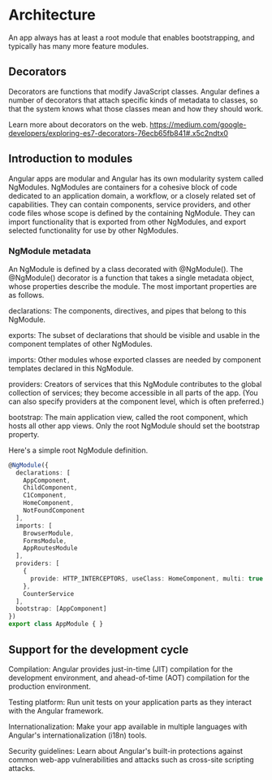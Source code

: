 # Architecture

An app always has at least a root module that enables bootstrapping, and typically has many more feature modules.

## Decorators

Decorators are functions that modify JavaScript classes. Angular defines a number of decorators that attach specific kinds of metadata to classes, so that the system knows what those classes mean and how they should work.

Learn more about decorators on the web.
https://medium.com/google-developers/exploring-es7-decorators-76ecb65fb841#.x5c2ndtx0



## Introduction to modules
Angular apps are modular and Angular has its own modularity system called NgModules. NgModules are containers for a cohesive block of code dedicated to an application domain, a workflow, or a closely related set of capabilities. They can contain components, service providers, and other code files whose scope is defined by the containing NgModule. They can import functionality that is exported from other NgModules, and export selected functionality for use by other NgModules.

### NgModule metadata
An NgModule is defined by a class decorated with @NgModule(). The @NgModule() decorator is a function that takes a single metadata object, whose properties describe the module. The most important properties are as follows.

declarations: The components, directives, and pipes that belong to this NgModule.

exports: The subset of declarations that should be visible and usable in the component templates of other NgModules.

imports: Other modules whose exported classes are needed by component templates declared in this NgModule.

providers: Creators of services that this NgModule contributes to the global collection of services; they become accessible in all parts of the app. (You can also specify providers at the component level, which is often preferred.)

bootstrap: The main application view, called the root component, which hosts all other app views. Only the root NgModule should set the bootstrap property.

Here's a simple root NgModule definition.

``` typescript
@NgModule({
  declarations: [
    AppComponent,
    ChildComponent,
    C1Component,
    HomeComponent,
    NotFoundComponent
  ],
  imports: [
    BrowserModule,
    FormsModule,
    AppRoutesModule
  ],
  providers: [
    {
      provide: HTTP_INTERCEPTORS, useClass: HomeComponent, multi: true
    },
    CounterService
  ],
  bootstrap: [AppComponent]
})
export class AppModule { }
```


## Support for the development cycle
Compilation: Angular provides just-in-time (JIT) compilation for the development environment, and ahead-of-time (AOT) compilation for the production environment.

Testing platform: Run unit tests on your application parts as they interact with the Angular framework.

Internationalization: Make your app available in multiple languages with Angular's internationalization (i18n) tools.

Security guidelines: Learn about Angular's built-in protections against common web-app vulnerabilities and attacks such as cross-site scripting attacks.
